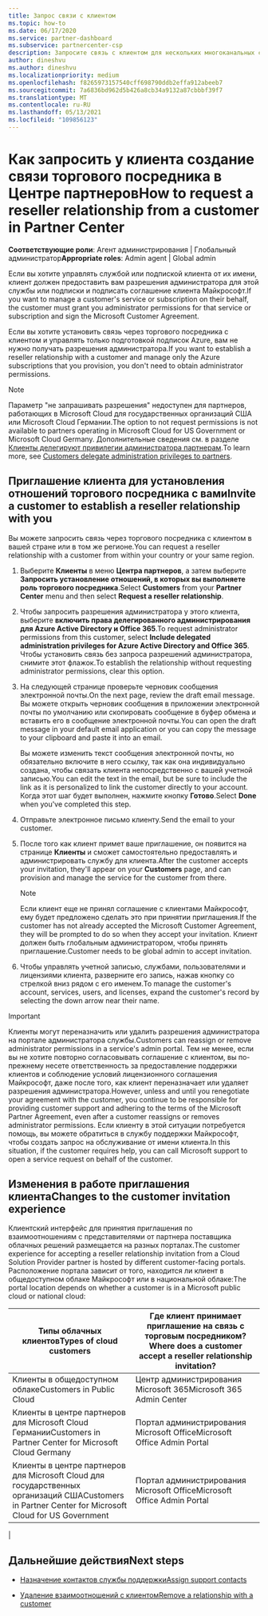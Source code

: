 ```yaml
---
title: Запрос связи с клиентом
ms.topic: how-to
ms.date: 06/17/2020
ms.service: partner-dashboard
ms.subservice: partnercenter-csp
description: Запросите связь с клиентом для нескольких многоканальных сценариев, а также если необходимо восстановить права делегированного администратора для клиента.
author: dineshvu
ms.author: dineshvu
ms.localizationpriority: medium
ms.openlocfilehash: f8265973157540cff698790ddb2effa912abeeb7
ms.sourcegitcommit: 7a6836bd962d5b426a8cb34a9132a87cbbbf39f7
ms.translationtype: MT
ms.contentlocale: ru-RU
ms.lasthandoff: 05/13/2021
ms.locfileid: "109856123"
---
```

# <a name="how-to-request-a-reseller-relationship-from-a-customer-in-partner-center"></a><span data-ttu-id="70800-103">Как запросить у клиента создание связи торгового посредника в Центре партнеров</span><span class="sxs-lookup"><span data-stu-id="70800-103">How to request a reseller relationship from a customer in Partner Center</span></span>

<span data-ttu-id="70800-104">**Соответствующие роли**: Агент администрирования | Глобальный администратор</span><span class="sxs-lookup"><span data-stu-id="70800-104">**Appropriate roles**: Admin agent | Global admin</span></span>

<span data-ttu-id="70800-105">Если вы хотите управлять службой или подпиской клиента от их имени, клиент должен предоставить вам разрешения администратора для этой службы или подписки и подписать соглашение клиента Майкрософт.</span><span class="sxs-lookup"><span data-stu-id="70800-105">If you want to manage a customer's service or subscription on their behalf, the customer must grant you administrator permissions for that service or subscription and sign the Microsoft Customer Agreement.</span></span>

<span data-ttu-id="70800-106">Если вы хотите установить связь через торгового посредника с клиентом и управлять только подготовкой подписок Azure, вам не нужно получать разрешения администратора.</span><span class="sxs-lookup"><span data-stu-id="70800-106">If you want to establish a reseller relationship with a customer and manage only the Azure subscriptions that you provision, you don't need to obtain administrator permissions.</span></span>

>[!NOTE] 
><span data-ttu-id="70800-107">Параметр "не запрашивать разрешения" недоступен для партнеров, работающих в Microsoft Cloud для государственных организаций США или Microsoft Cloud Германии.</span><span class="sxs-lookup"><span data-stu-id="70800-107">The option to not request permissions is not available to partners operating in Microsoft Cloud for US Government or Microsoft Cloud Germany.</span></span> <span data-ttu-id="70800-108">Дополнительные сведения см. в разделе [Клиенты делегируют привилегии администратора партнерам](customers-revoke-admin-privileges.md).</span><span class="sxs-lookup"><span data-stu-id="70800-108">To learn more, see [Customers delegate administration privileges to partners](customers-revoke-admin-privileges.md).</span></span>

## <a name="invite-a-customer-to-establish-a-reseller-relationship-with-you"></a><span data-ttu-id="70800-109">Приглашение клиента для установления отношений торгового посредника с вами</span><span class="sxs-lookup"><span data-stu-id="70800-109">Invite a customer to establish a reseller relationship with you</span></span>

<span data-ttu-id="70800-110">Вы можете запросить связь через торгового посредника с клиентом в вашей стране или в том же регионе.</span><span class="sxs-lookup"><span data-stu-id="70800-110">You can request a reseller relationship with a customer from within your country or your same region.</span></span>

1. <span data-ttu-id="70800-111">Выберите **Клиенты** в меню **Центра партнеров**, а затем выберите **Запросить установление отношений, в которых вы выполняете роль торгового посредника**.</span><span class="sxs-lookup"><span data-stu-id="70800-111">Select **Customers** from your **Partner Center** menu and then select **Request a reseller relationship**.</span></span>

2. <span data-ttu-id="70800-112">Чтобы запросить разрешения администратора у этого клиента, выберите **включить права делегированного администрирования для Azure Active Directory и Office 365**.</span><span class="sxs-lookup"><span data-stu-id="70800-112">To request administrator permissions from this customer, select **Include delegated administration privileges for Azure Active Directory and Office 365**.</span></span> <span data-ttu-id="70800-113">Чтобы установить связь без запроса разрешений администратора, снимите этот флажок.</span><span class="sxs-lookup"><span data-stu-id="70800-113">To establish the relationship without requesting administrator permissions, clear this option.</span></span>

3. <span data-ttu-id="70800-114">На следующей странице проверьте черновик сообщения электронной почты.</span><span class="sxs-lookup"><span data-stu-id="70800-114">On the next page, review the draft email message.</span></span> <span data-ttu-id="70800-115">Вы можете открыть черновик сообщения в приложении электронной почты по умолчанию или скопировать сообщение в буфер обмена и вставить его в сообщение электронной почты.</span><span class="sxs-lookup"><span data-stu-id="70800-115">You can open the draft message in your default email application or you can copy the message to your clipboard and paste it into an email.</span></span>

   <span data-ttu-id="70800-116">Вы можете изменить текст сообщения электронной почты, но обязательно включите в него ссылку, так как она индивидуально создана, чтобы связать клиента непосредственно с вашей учетной записью.</span><span class="sxs-lookup"><span data-stu-id="70800-116">You can edit the text in the email, but be sure to include the link as it is personalized to link the customer directly to your account.</span></span> <span data-ttu-id="70800-117">Когда этот шаг будет выполнен, нажмите кнопку **Готово**.</span><span class="sxs-lookup"><span data-stu-id="70800-117">Select **Done** when you've completed this step.</span></span>

4. <span data-ttu-id="70800-118">Отправьте электронное письмо клиенту.</span><span class="sxs-lookup"><span data-stu-id="70800-118">Send the email to your customer.</span></span>

5. <span data-ttu-id="70800-119">После того как клиент примет ваше приглашение, он появится на странице **Клиенты** и сможет самостоятельно предоставлять и администрировать службу для клиента.</span><span class="sxs-lookup"><span data-stu-id="70800-119">After the customer accepts your invitation, they'll appear on your **Customers** page, and can provision and manage the service for the customer from there.</span></span>

   > [!NOTE]
   > <span data-ttu-id="70800-120">Если клиент еще не принял соглашение с клиентами Майкрософт, ему будет предложено сделать это при принятии приглашения.</span><span class="sxs-lookup"><span data-stu-id="70800-120">If the customer has not already accepted the Microsoft Customer Agreement, they will be prompted to do so when they accept your invitation.</span></span> <span data-ttu-id="70800-121">Клиент должен быть глобальным администратором, чтобы принять приглашение.</span><span class="sxs-lookup"><span data-stu-id="70800-121">Customer needs to be global admin to accept invitation.</span></span>

6. <span data-ttu-id="70800-122">Чтобы управлять учетной записью, службами, пользователями и лицензиями клиента, разверните его запись, нажав кнопку со стрелкой вниз рядом с его именем.</span><span class="sxs-lookup"><span data-stu-id="70800-122">To manage the customer's account, services, users, and licenses, expand the customer's record by selecting the down arrow near their name.</span></span>

> [!IMPORTANT]  
> <span data-ttu-id="70800-123">Клиенты могут переназначить или удалить разрешения администратора на портале администратора службы.</span><span class="sxs-lookup"><span data-stu-id="70800-123">Customers can reassign or remove administrator permissions in a service's admin portal.</span></span> <span data-ttu-id="70800-124">Тем не менее, если вы не хотите повторно согласовывать соглашение с клиентом, вы по-прежнему несете ответственность за предоставление поддержки клиентов и соблюдение условий лицензионного соглашения Майкрософт, даже после того, как клиент переназначает или удаляет разрешения администратора.</span><span class="sxs-lookup"><span data-stu-id="70800-124">However, unless and until you renegotiate your agreement with the customer, you continue to be responsible for providing customer support and adhering to the terms of the Microsoft Partner Agreement, even after a customer reassigns or removes administrator permissions.</span></span> <span data-ttu-id="70800-125">Если клиенту в этой ситуации потребуется помощь, вы можете обратиться в службу поддержки Майкрософт, чтобы создать запрос на обслуживание от имени клиента.</span><span class="sxs-lookup"><span data-stu-id="70800-125">In this situation, if the customer requires help, you can call Microsoft support to open a service request on behalf of the customer.</span></span>

## <a name="changes-to-the-customer-invitation-experience"></a><span data-ttu-id="70800-126">Изменения в работе приглашения клиента</span><span class="sxs-lookup"><span data-stu-id="70800-126">Changes to the customer invitation experience</span></span>

<span data-ttu-id="70800-127">Клиентский интерфейс для принятия приглашения по взаимоотношениям с представителями от партнера поставщика облачных решений размещается на разных порталах.</span><span class="sxs-lookup"><span data-stu-id="70800-127">The customer experience for accepting a reseller relationship invitation from a Cloud Solution Provider partner is hosted by different customer-facing portals.</span></span> <span data-ttu-id="70800-128">Расположение портала зависит от того, находится ли клиент в общедоступном облаке Майкрософт или в национальной облаке:</span><span class="sxs-lookup"><span data-stu-id="70800-128">The portal location depends on whether a customer is in a Microsoft public cloud or national cloud:</span></span>

|<span data-ttu-id="70800-129">Типы облачных клиентов</span><span class="sxs-lookup"><span data-stu-id="70800-129">Types of cloud customers</span></span>  | <span data-ttu-id="70800-130">Где клиент принимает приглашение на связь с торговым посредником?</span><span class="sxs-lookup"><span data-stu-id="70800-130">Where does a customer accept a reseller relationship invitation?</span></span> |
|---------|---------
| <span data-ttu-id="70800-131">Клиенты в общедоступном облаке</span><span class="sxs-lookup"><span data-stu-id="70800-131">Customers in Public Cloud</span></span> | <span data-ttu-id="70800-132">Центр администрирования Microsoft 365</span><span class="sxs-lookup"><span data-stu-id="70800-132">Microsoft 365 Admin Center</span></span> |
| <span data-ttu-id="70800-133">Клиенты в центре партнеров для Microsoft Cloud Германии</span><span class="sxs-lookup"><span data-stu-id="70800-133">Customers in Partner Center for Microsoft Cloud Germany</span></span> | <span data-ttu-id="70800-134">Портал администрирования Microsoft Office</span><span class="sxs-lookup"><span data-stu-id="70800-134">Microsoft Office Admin Portal</span></span> |
| <span data-ttu-id="70800-135">Клиенты в центре партнеров для Microsoft Cloud для государственных организаций США</span><span class="sxs-lookup"><span data-stu-id="70800-135">Customers in Partner Center for Microsoft Cloud for US Government</span></span> | <span data-ttu-id="70800-136">Портал администрирования Microsoft Office</span><span class="sxs-lookup"><span data-stu-id="70800-136">Microsoft Office Admin Portal</span></span> |
|

## <a name="next-steps"></a><span data-ttu-id="70800-137">Дальнейшие действия</span><span class="sxs-lookup"><span data-stu-id="70800-137">Next steps</span></span>

- [<span data-ttu-id="70800-138">Назначение контактов службы поддержки</span><span class="sxs-lookup"><span data-stu-id="70800-138">Assign support contacts</span></span>](assign-support-contacts.md)

- [<span data-ttu-id="70800-139">Удаление взаимоотношений с клиентом</span><span class="sxs-lookup"><span data-stu-id="70800-139">Remove a relationship with a customer</span></span>](remove-a-relationship.md)
